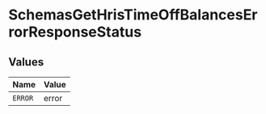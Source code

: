 # SchemasGetHrisTimeOffBalancesErrorResponseStatus


## Values

| Name    | Value   |
| ------- | ------- |
| `ERROR` | error   |